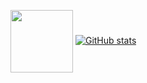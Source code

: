 <a href="https://t.me/dkamchatov" target="blank"><img align="center" src="https://img.icons8.com/color/344/telegram-app--v1.png" height="100" /></a>
[![GitHub stats](https://github-readme-stats.vercel.app/api?username=DenisKamchatov)](https://github.com/username/github-readme-stats)
